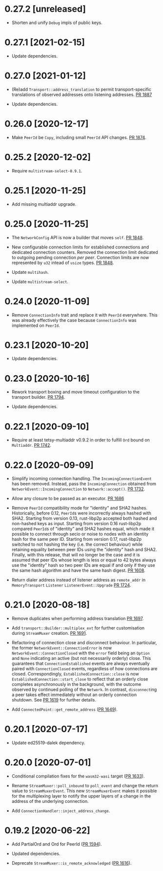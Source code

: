 # 0.27.2 [unreleased]

- Shorten and unify `Debug` impls of public keys.

# 0.27.1 [2021-02-15]

- Update dependencies.

# 0.27.0 [2021-01-12]

- (Re)add `Transport::address_translation` to permit transport-specific
  translations of observed addresses onto listening addresses.
  [PR 1887](https://github.com/libp2p/rust-libp2p/pull/1887)

- Update dependencies.

# 0.26.0 [2020-12-17]

- Make `PeerId` be `Copy`, including small `PeerId` API changes.
  [PR 1874](https://github.com/libp2p/rust-libp2p/pull/1874/).

# 0.25.2 [2020-12-02]

- Require `multistream-select-0.9.1`.

# 0.25.1 [2020-11-25]

- Add missing multiaddr upgrade.

# 0.25.0 [2020-11-25]

- The `NetworkConfig` API is now a builder that moves `self`.
  [PR 1848](https://github.com/libp2p/rust-libp2p/pull/1848/).

- New configurable connection limits for established connections and
  dedicated connection counters. Removed the connection limit dedicated
  to outgoing pending connection _per peer_. Connection limits are now
  represented by `u32` intead of `usize` types.
  [PR 1848](https://github.com/libp2p/rust-libp2p/pull/1848/).

- Update `multihash`.

- Update `multistream-select`.

# 0.24.0 [2020-11-09]

- Remove `ConnectionInfo` trait and replace it with `PeerId`
  everywhere. This was already effectively the case because
  `ConnectionInfo` was implemented on `PeerId`.

# 0.23.1 [2020-10-20]

- Update dependencies.

# 0.23.0 [2020-10-16]

- Rework transport boxing and move timeout configuration
  to the transport builder.
  [PR 1794](https://github.com/libp2p/rust-libp2p/pull/1794).

- Update dependencies.

# 0.22.1 [2020-09-10]

- Require at least tetsy-multiaddr v0.9.2 in order to fulfill `Ord` bound on
  `Multiaddr`. [PR 1742](https://github.com/libp2p/rust-libp2p/pull/1742).

# 0.22.0 [2020-09-09]

- Simplify incoming connection handling. The `IncomingConnectionEvent`
  has been removed. Instead, pass the `IncomingConnection` obtained
  from `NetworkEvent::IncomingConnection` to `Network::accept()`.
  [PR 1732](https://github.com/libp2p/rust-libp2p/pull/1732).

- Allow any closure to be passed as an executor.
  [PR 1686](https://github.com/libp2p/rust-libp2p/pull/1686)

- Remove `PeerId` compatibility mode for "identity" and SHA2 hashes.
  Historically, before 0.12, `PeerId`s were incorrectly always hashed with SHA2.
  Starting from version 0.13, rust-libp2p accepted both hashed and non-hashed keys as
  input.  Starting from version 0.16 rust-libp2p compared `PeerId`s of "identity" and
  SHA2 hashes equal, which made it possible to connect through secio or noise to nodes
  with an identity hash for the same peer ID. Starting from version 0.17, rust-libp2p
  switched to not hashing the key (i.e. the correct behaviour) while retaining
  equality between peer IDs using the "identity" hash and SHA2. Finally, with
  this release, that will no longer be the case and it is assumed that peer IDs
  whose length is less or equal to 42 bytes always use the "identity" hash so
  two peer IDs are equal if and only if they use the same hash algorithm and
  have the same hash digest. [PR 1608](https://github.com/libp2p/rust-libp2p/pull/1608).

- Return dialer address instead of listener address as `remote_addr` in
  `MemoryTransport` `Listener` `ListenerEvent::Upgrade`
  [PR 1724](https://github.com/libp2p/rust-libp2p/pull/1724).

# 0.21.0 [2020-08-18]

- Remove duplicates when performing address translation
  [PR 1697](https://github.com/libp2p/rust-libp2p/pull/1697).

- Add `transport::Builder::multiplex_ext` for further customisation during
`StreamMuxer` creation. [PR 1691](https://github.com/libp2p/rust-libp2p/pull/1691).

- Refactoring of connection close and disconnect behaviour.  In particular, the former
  `NetworkEvent::ConnectionError` is now `NetworkEvent::ConnectionClosed` with the `error`
  field being an `Option` and `None` indicating an active (but not necessarily orderly) close.
  This guarantees that `ConnectionEstablished` events are always eventually paired
  with `ConnectionClosed` events, regardless of how connections are closed.
  Correspondingly, `EstablishedConnection::close` is now `EstablishedConnection::start_close`
  to reflect that an orderly close completes asynchronously in the background, with the
  outcome observed by continued polling of the `Network`. In contrast, `disconnect`ing
  a peer takes effect immediately without an orderly connection shutdown.
  See [PR 1619](https://github.com/libp2p/rust-libp2p/pull/1619) for further details.

- Add `ConnectedPoint::get_remote_address`
  ([PR 1649](https://github.com/libp2p/rust-libp2p/pull/1649)).

# 0.20.1 [2020-07-17]

- Update ed25519-dalek dependency.

# 0.20.0 [2020-07-01]

- Conditional compilation fixes for the `wasm32-wasi` target
  ([PR 1633](https://github.com/libp2p/rust-libp2p/pull/1633)).

- Rename `StreamMuxer::poll_inbound` to `poll_event` and change the
return value to `StreamMuxerEvent`. This new `StreamMuxerEvent` makes
it possible for the multiplexing layer to notify the upper layers of
a change in the address of the underlying connection.

- Add `ConnectionHandler::inject_address_change`.

# 0.19.2 [2020-06-22]

- Add PartialOrd and Ord for PeerId
  ([PR 1594](https://github.com/libp2p/rust-libp2p/pull/1594)).

- Updated dependencies.

- Deprecate `StreamMuxer::is_remote_acknowledged`
  ([PR 1616](https://github.com/libp2p/rust-libp2p/pull/1616)).
